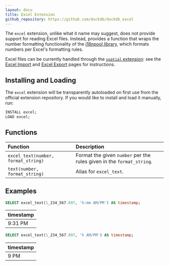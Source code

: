 ```yaml
---
layout: docu
title: Excel Extension
github_repository: https://github.com/duckdb/duckdb_excel
---
```


The `excel` extension, unlike what it name may suggest, does not provide support for reading Excel files.
Instead, provides a function that wraps the number formatting functionality of the [i18npool library](https://www.openoffice.org/l10n/i18n_framework/index.html), which formats numbers per Excel's formatting rules.

Excel files can be currently handled through the [`spatial` extension](spatial): see the [Excel Import](../guides/import/excel_import) and [Excel Export](../guides/import/excel_export) pages for instructions.

## Installing and Loading

The `excel` extension will be transparently autoloaded on first use from the official extension repository.
If you would like to install and load it manually, run:

```sql
INSTALL excel;
LOAD excel;
```

## Functions

| Function | Description |
|:--|:---|
| `excel_text(number, format_string)`| Format the given `number` per the rules given in the `format_string`. |
| `text(number, format_string)` | Alias for `excel_text`. |

## Examples

```sql
SELECT excel_text(1_234_567.897, 'h:mm AM/PM') AS timestamp;
```

| timestamp |
|-----------|
| 9:31 PM   |

```sql
SELECT excel_text(1_234_567.897, 'h AM/PM') AS timestamp;
```

| timestamp |
|-----------|
| 9 PM      |
